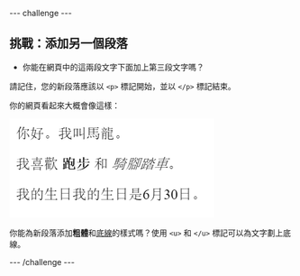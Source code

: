--- challenge ---

## 挑戰：添加另一個段落

- 你能在網頁中的這兩段文字下面加上第三段文字嗎？

請記住，您的新段落應該以 `<p>` 標記開始，並以 `</p>` 標記結束。

你的網頁看起來大概會像這樣：

![截圖](images/birthday-paragraph.png)

你能為新段落添加**粗體**和<u>底線</u>的樣式嗎？使用 `<u>` 和 `</u>` 標記可以為文字劃上底線。

--- /challenge ---